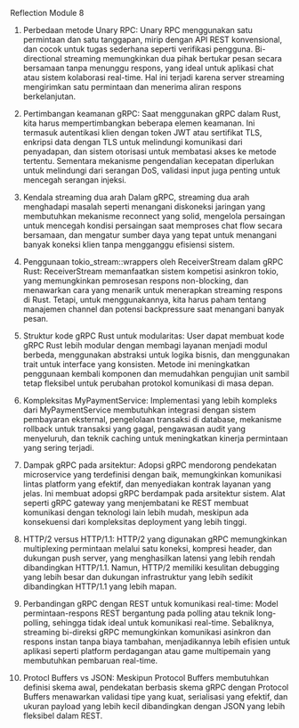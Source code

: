 Reflection Module 8

1. Perbedaan metode Unary RPC: Unary RPC menggunakan satu permintaan dan satu tanggapan, mirip dengan API REST konvensional, dan cocok untuk tugas sederhana seperti verifikasi pengguna. Bi-directional streaming memungkinkan dua pihak bertukar pesan secara bersamaan tanpa menunggu respons, yang ideal untuk aplikasi chat atau sistem kolaborasi real-time. Hal ini terjadi karena server streaming mengirimkan satu permintaan dan menerima aliran respons berkelanjutan.

2. Pertimbangan keamanan gRPC: Saat menggunakan gRPC dalam Rust, kita harus mempertimbangkan beberapa elemen keamanan. Ini termasuk autentikasi klien dengan token JWT atau sertifikat TLS, enkripsi data dengan TLS untuk melindungi komunikasi dari penyadapan, dan sistem otorisasi untuk membatasi akses ke metode tertentu. Sementara mekanisme pengendalian kecepatan diperlukan untuk melindungi dari serangan DoS, validasi input juga penting untuk mencegah serangan injeksi.

3. Kendala streaming dua arah Dalam gRPC, streaming dua arah menghadapi masalah seperti menangani diskoneksi jaringan yang membutuhkan mekanisme reconnect yang solid, mengelola persaingan untuk mencegah kondisi persaingan saat memproses chat flow secara bersamaan, dan mengatur sumber daya yang tepat untuk menangani banyak koneksi klien tanpa mengganggu efisiensi sistem.

4. Penggunaan tokio_stream::wrappers oleh ReceiverStream dalam gRPC Rust: ReceiverStream memanfaatkan sistem kompetisi asinkron tokio, yang memungkinkan pemrosesan respons non-blocking, dan menawarkan cara yang menarik untuk menerapkan streaming respons di Rust. Tetapi, untuk menggunakannya, kita harus paham tentang manajemen channel dan potensi backpressure saat menangani banyak pesan.

5. Struktur kode gRPC Rust untuk modularitas: User dapat membuat kode gRPC Rust lebih modular dengan membagi layanan menjadi modul berbeda, menggunakan abstraksi untuk logika bisnis, dan menggunakan trait untuk interface yang konsisten. Metode ini meningkatkan penggunaan kembali komponen dan memudahkan pengujian unit sambil tetap fleksibel untuk perubahan protokol komunikasi di masa depan.

6. Kompleksitas MyPaymentService: Implementasi yang lebih kompleks dari MyPaymentService membutuhkan integrasi dengan sistem pembayaran eksternal, pengelolaan transaksi di database, mekanisme rollback untuk transaksi yang gagal, pengawasan audit yang menyeluruh, dan teknik caching untuk meningkatkan kinerja permintaan yang sering terjadi.

7. Dampak gRPC pada arsitektur: Adopsi gRPC mendorong pendekatan microservice yang terdefinisi dengan baik, memungkinkan komunikasi lintas platform yang efektif, dan menyediakan kontrak layanan yang jelas. Ini membuat adopsi gRPC berdampak pada arsitektur sistem. Alat seperti gRPC gateway yang menjembatani ke REST membuat komunikasi dengan teknologi lain lebih mudah, meskipun ada konsekuensi dari kompleksitas deployment yang lebih tinggi.

8. HTTP/2 versus HTTP/1.1: HTTP/2 yang digunakan gRPC memungkinkan multiplexing permintaan melalui satu koneksi, kompresi header, dan dukungan push server, yang menghasilkan latensi yang lebih rendah dibandingkan HTTP/1.1. Namun, HTTP/2 memiliki kesulitan debugging yang lebih besar dan dukungan infrastruktur yang lebih sedikit dibandingkan HTTP/1.1 yang lebih mapan.

9. Perbandingan gRPC dengan REST untuk komunikasi real-time: Model permintaan-respons REST bergantung pada polling atau teknik long-polling, sehingga tidak ideal untuk komunikasi real-time. Sebaliknya, streaming bi-direksi gRPC memungkinkan komunikasi asinkron dan respons instan tanpa biaya tambahan, menjadikannya lebih efisien untuk aplikasi seperti platform perdagangan atau game multipemain yang membutuhkan pembaruan real-time.

10. Protocl Buffers vs JSON: Meskipun Protocol Buffers membutuhkan definisi skema awal, pendekatan berbasis skema gRPC dengan Protocol Buffers menawarkan validasi tipe yang kuat, serialisasi yang efektif, dan ukuran payload yang lebih kecil dibandingkan dengan JSON yang lebih fleksibel dalam REST.

